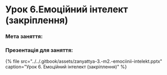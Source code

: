 # Урок 6.Емоційний інтелект \(закріплення\)

### Мета заняття:

### **Презентація для заняття:**

{% file src="../../.gitbook/assets/zanyattya-3.-m2.-emociinii-intelekt.pptx" caption="Урок 6. Емоційний інтелект \(закріплення\)" %}



